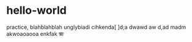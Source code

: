 # hello-world
practice, blahblahblah unglybiadi cihkenda[
]d;a
dwawd 
aw d,ad madm akwoaoaooa enkfak 🪗
